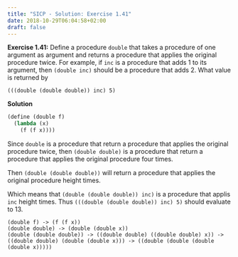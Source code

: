 ```yaml
---
title: "SICP - Solution: Exercise 1.41"
date: 2018-10-29T06:04:58+02:00
draft: false
---
```


**Exercise 1.41:** Define a procedure `double` that takes a procedure of one argument as argument and returns a procedure that applies the original procedure twice. For example, if `inc` is a procedure that adds 1 to its argument, then `(double inc)` should be a procedure that adds 2. What value is returned by

```
(((double (double double)) inc) 5)
```

**Solution**

```scheme
(define (double f)
  (lambda (x)
    (f (f x))))
```

Since `double` is a procedure that return a procedure that applies the original procedure twice, then `(double double)` is a procedure that return a procedure that applies the original procedure four times.

Then `(double (double double))` will return a procedure that applies the original procedure height times.

Which means that `(double (double double)) inc)` is a procedure that applis `inc` height times. Thus `(((double (double double)) inc) 5)` should evaluate to 13.

```
(double f) -> (f (f x))
(double double) -> (double (double x))
(double (double double)) -> ((double double) ((double double) x)) -> ((double double) (double (double x))) -> ((double (double (double (double x)))))
```
